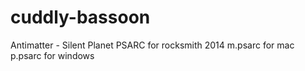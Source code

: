 # cuddly-bassoon
Antimatter - Silent Planet PSARC for rocksmith 2014
m.psarc for mac p.psarc for windows
